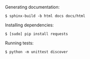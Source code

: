 Generating documentation:

    $ sphinx-build -b html docs docs/html


Installing dependencies:

    $ [sudo] pip install requests

Running tests:

    $ python -m unittest discover
